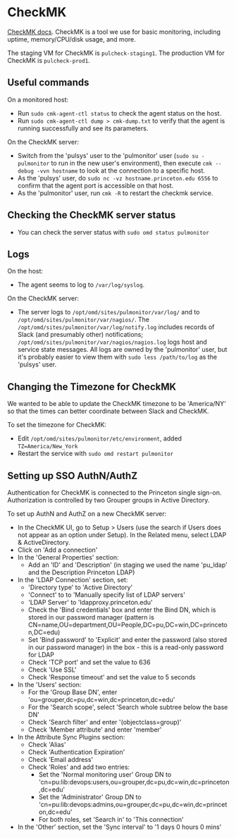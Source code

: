 # CheckMK

[CheckMK docs](https://docs.checkmk.com/latest/en/). CheckMK is a tool we use for basic monitoring, including uptime, memory/CPU/disk usage, and more. 

The staging VM for CheckMK is `pulcheck-staging1`. The production VM for CheckMK is `pulcheck-prod1`.

## Useful commands
On a monitored host: 
* Run `sudo cmk-agent-ctl status` to check the agent status on the host.
* Run `sudo cmk-agent-ctl dump > cmk-dump.txt`
to verify that the agent is running successfully and see its parameters.


On the CheckMK server:
* Switch from the 'pulsys' user to the 'pulmonitor' user (`sudo su - pulmonitor` to run in the new user's environment), then execute `cmk --debug -vvn hostname` to look at the connection to a specific host. 
* As the 'pulsys' user, do `sudo nc -vz hostname.princeton.edu 6556` to confirm that the agent port is accessible on that host.
* As the 'pulmonitor' user, run `cmk -R` to restart the checkmk service.

## Checking the CheckMK server status

*  You can check the server status with `sudo omd status pulmonitor`

## Logs
On the host:
* The agent seems to log to `/var/log/syslog`.

On the CheckMK server:
* The server logs to `/opt/omd/sites/pulmonitor/var/log/` and to `/opt/omd/sites/pulmonitor/var/nagios/`. The `/opt/omd/sites/pulmonitor/var/log/notify.log` includes records of Slack (and presumably other) notifications; `/opt/omd/sites/pulmonitor/var/nagios/nagios.log` logs host and service state messages. All logs are owned by the 'pulmonitor' user, but it's probably easier to view them with `sudo less /path/to/log` as the 'pulsys' user.

## Changing the Timezone for CheckMK

We wanted to be able to update the CheckMK timezone to be 'America/NY' so that the times can better coordinate between Slack and CheckMK.

To set the timezone for CheckMK: 
* Edit `/opt/omd/sites/pulmonitor/etc/environment`, added `TZ=America/New_York`
* Restart the service with `sudo omd restart pulmonitor`

## Setting up SSO AuthN/AuthZ

Authentication for CheckMK is connected to the Princeton single sign-on. Authorization is controlled by two Grouper groups in Active Directory.

To set up AuthN and AuthZ on a new CheckMK server: 
* In the CheckMK UI, go to Setup > Users (use the search if Users does not appear as an option under Setup). In the Related menu, select LDAP & ActiveDirectory.
* Click on 'Add a connection'
* In the 'General Properties' section:
  * Add an 'ID' and 'Description' (in staging we used the name 'pu_ldap' and the Description Princeton LDAP)
* In the 'LDAP Connection' section, set:
    - 'Directory type' to 'Active Directory'
    - 'Connect' to to 'Manually specify list of LDAP servers'
    - 'LDAP Server' to 'ldapproxy.princeton.edu'
  * Check the 'Bind credentials' box and enter the Bind DN, which is stored in our password manager (pattern is CN=name,OU=department,OU=People,DC=pu,DC=win,DC=princeton,DC=edu)
  * Set 'Bind password' to 'Explicit' and enter the password (also stored in our password manager) in the box - this is a read-only password for LDAP
  * Check 'TCP port' and set the value to 636
  * Check 'Use SSL'
  * Check 'Response timeout' and set the value to 5 seconds
* In the 'Users' section: 
  * For the 'Group Base DN', enter 'ou=grouper,dc=pu,dc=win,dc=princeton,dc=edu'
  * For the 'Search scope', select 'Search whole subtree below the base DN'
  * Check 'Search filter' and enter '(objectclass=group)'
  * Check 'Member attribute' and enter 'member'
* In the Attribute Sync Plugins section:
  * Check 'Alias'
  * Check 'Authentication Expiration'
  * Check 'Email address'
  * Check 'Roles' and add two entries:
    - Set the 'Normal monitoring user' Group DN to 'cn=pu:lib:devops:users,ou=grouper,dc=pu,dc=win,dc=princeton,dc=edu'
    - Set the 'Administrator' Group DN to 'cn=pu:lib:devops:admins,ou=grouper,dc=pu,dc=win,dc=princeton,dc=edu'
    - For both roles, set 'Search in' to 'This connection'
* In the 'Other' section, set the 'Sync interval' to '1 days 0 hours 0 mins'
  